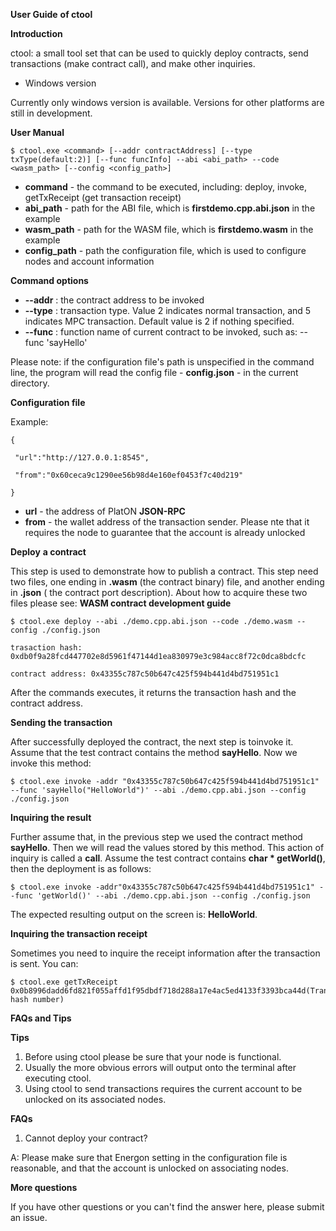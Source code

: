 **User Guide**  **of ctool**

**Introduction**

ctool: a small tool set that can be used to quickly deploy contracts, send transactions (make contract call), and make other inquiries.

- Windows version

Currently only windows version is available. Versions for other platforms are still in development.

**User Manual**

``` 
$ ctool.exe <command> [--addr contractAddress] [--type txType(default:2)] [--func funcInfo] --abi <abi_path> --code <wasm_path> [--config <config_path>]
```

- **command**  - the command to be executed, including: deploy, invoke, getTxReceipt (get transaction receipt)
- **abi\_path** - path for the ABI file, which is **firstdemo.cpp.abi.json** in the example
- **wasm\_path** - path for the WASM file, which is **firstdemo.wasm** in the example
- **config\_path** - path the configuration file, which is used to configure nodes and account information

**Command options**

- **--addr** : the contract address to be invoked
- **--type** : transaction type.  Value 2 indicates normal transaction, and 5  indicates MPC transaction. Default value is 2 if nothing specified.
- **--func** : function name of current contract to be invoked, such as: --func 'sayHello'

Please note: if the configuration file's path is unspecified in the command line, the program will read the config file - **config.json** - in the current directory.

**Configuration file**

Example:

``` 
{

 "url":"http://127.0.0.1:8545",

 "from":"0x60ceca9c1290ee56b98d4e160ef0453f7c40d219"

}
```

- **url** - the address of PlatON **JSON-RPC**
- **from** - the wallet address of the transaction sender. Please nte that it requires the node to guarantee that the account is already unlocked

**Deploy**  **a contract**

This step is used to demonstrate how to publish a contract. This step need two files, one ending in **.wasm** (the contract binary) file, and another ending in **.json** ( the contract port description). About how to acquire these two files please see: **WASM contract development guide**

``` 
$ ctool.exe deploy --abi ./demo.cpp.abi.json --code ./demo.wasm --config ./config.json

trasaction hash: 0xdb0f9a28fcd447702e8d5961f47144d1ea830979e3c984acc8f72c0dca8bdcfc

contract address: 0x43355c787c50b647c425f594b441d4bd751951c1
```

After the commands executes, it returns the transaction hash and the contract address.

**Sending the transaction**

After successfully deployed the contract, the next step is toinvoke it. Assume that the test contract contains the method **sayHello**. Now we invoke this method:

``` 
$ ctool.exe invoke -addr "0x43355c787c50b647c425f594b441d4bd751951c1" --func 'sayHello("HelloWorld")' --abi ./demo.cpp.abi.json --config ./config.json
```
**Inquiring the result**

Further assume that, in the previous step we used the contract method **sayHello**. Then we will read the values stored by this method. This action of inquiry is called a **call**. Assume the test contract contains **char \* getWorld()**, then the deployment is as follows:

``` 
$ ctool.exe invoke -addr"0x43355c787c50b647c425f594b441d4bd751951c1" --func 'getWorld()' --abi ./demo.cpp.abi.json --config ./config.json
```
The expected resulting output on the screen is: **HelloWorld**.

**Inquiring the transaction receipt**

Sometimes you need to inquire the receipt information after the transaction is sent. You can:

``` 
$ ctool.exe getTxReceipt 0x0b8996dadd6fd821f055affd1f95dbdf718d288a17e4ac5ed4133f3393bca44d(Transaction hash number)
```

**FAQs and Tips**

**Tips**

1. Before using ctool please be sure that your node is functional.
2. Usually the more obvious errors will output onto the terminal after executing ctool.
3. Using ctool to send transactions requires the current account to be unlocked on its associated nodes.

**FAQs**

1. Cannot deploy your contract?

A: Please make sure that Energon setting in the configuration file is reasonable, and that the account is unlocked on associating nodes.

**More questions**

If you have other questions or you can't find the answer here, please submit an issue.